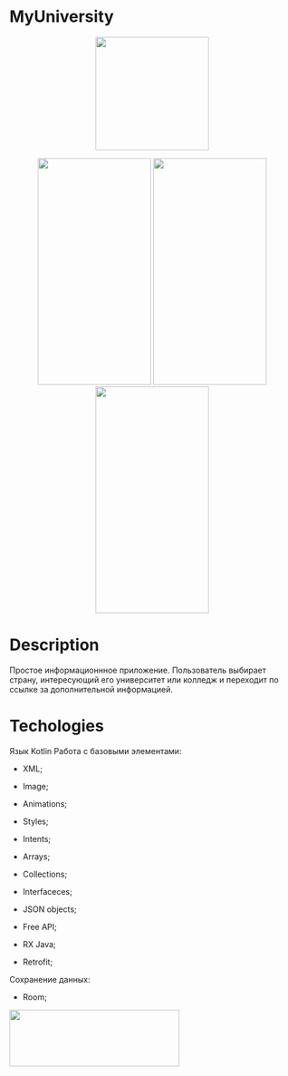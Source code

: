 # MyUniversity

<p align="center">
  <img src="https://i.imgur.com/AZWmLAd.png" width="200" height ="200">
</p>

<p align="center">
   <img src="https://i.imgur.com/bBKLm7z.jpg" width="200" height ="400">
   <img src="https://i.imgur.com/1Fst35G.jpg" width="200" height ="400">
   <img src="https://i.imgur.com/ysvxWTD.jpg" width="200" height ="400">
</p>

# Description

Простое информационнное приложение. Пользователь выбирает
страну, интересующий его университет или колледж и переходит по ссылке 
за дополнительной информацией.

# Techologies

Язык Kotlin
Работа с базовыми элементами:
- XML;
- Image;
- Animations;
- Styles;
- Intents;

- Arrays;
- Collections;
- Interfaceces;

- JSON objects;
- Free API;
- RX Java;
- Retrofit;

Сохранение данных:
- Room;
  
  
[<img src="https://i.imgur.com/xEhOUii.png" width="300" height ="100" >](https://play.google.com/store/apps/details?id=com.myuniversityapp&hl=ru&gl=US)
